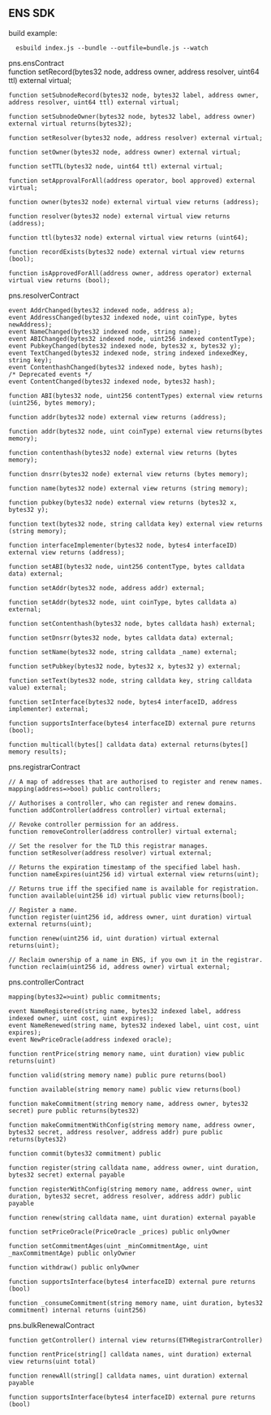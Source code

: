## ENS SDK

build example:

```
  esbuild index.js --bundle --outfile=bundle.js --watch
```
pns.ensContract   
    function setRecord(bytes32 node, address owner, address resolver, uint64 ttl) external virtual;

    function setSubnodeRecord(bytes32 node, bytes32 label, address owner, address resolver, uint64 ttl) external virtual;

    function setSubnodeOwner(bytes32 node, bytes32 label, address owner) external virtual returns(bytes32);

    function setResolver(bytes32 node, address resolver) external virtual;

    function setOwner(bytes32 node, address owner) external virtual;

    function setTTL(bytes32 node, uint64 ttl) external virtual;

    function setApprovalForAll(address operator, bool approved) external virtual;

    function owner(bytes32 node) external virtual view returns (address);

    function resolver(bytes32 node) external virtual view returns (address);

    function ttl(bytes32 node) external virtual view returns (uint64);

    function recordExists(bytes32 node) external virtual view returns (bool);

    function isApprovedForAll(address owner, address operator) external virtual view returns (bool);

pns.resolverContract

    event AddrChanged(bytes32 indexed node, address a);
    event AddressChanged(bytes32 indexed node, uint coinType, bytes newAddress);
    event NameChanged(bytes32 indexed node, string name);
    event ABIChanged(bytes32 indexed node, uint256 indexed contentType);
    event PubkeyChanged(bytes32 indexed node, bytes32 x, bytes32 y);
    event TextChanged(bytes32 indexed node, string indexed indexedKey, string key);
    event ContenthashChanged(bytes32 indexed node, bytes hash);
    /* Deprecated events */
    event ContentChanged(bytes32 indexed node, bytes32 hash);

    function ABI(bytes32 node, uint256 contentTypes) external view returns (uint256, bytes memory);

    function addr(bytes32 node) external view returns (address);

    function addr(bytes32 node, uint coinType) external view returns(bytes memory);

    function contenthash(bytes32 node) external view returns (bytes memory);

    function dnsrr(bytes32 node) external view returns (bytes memory);

    function name(bytes32 node) external view returns (string memory);

    function pubkey(bytes32 node) external view returns (bytes32 x, bytes32 y);

    function text(bytes32 node, string calldata key) external view returns (string memory);

    function interfaceImplementer(bytes32 node, bytes4 interfaceID) external view returns (address);

    function setABI(bytes32 node, uint256 contentType, bytes calldata data) external;

    function setAddr(bytes32 node, address addr) external;

    function setAddr(bytes32 node, uint coinType, bytes calldata a) external;

    function setContenthash(bytes32 node, bytes calldata hash) external;

    function setDnsrr(bytes32 node, bytes calldata data) external;

    function setName(bytes32 node, string calldata _name) external;

    function setPubkey(bytes32 node, bytes32 x, bytes32 y) external;

    function setText(bytes32 node, string calldata key, string calldata value) external;

    function setInterface(bytes32 node, bytes4 interfaceID, address implementer) external;

    function supportsInterface(bytes4 interfaceID) external pure returns (bool);

    function multicall(bytes[] calldata data) external returns(bytes[] memory results);

pns.registrarContract

    // A map of addresses that are authorised to register and renew names.
    mapping(address=>bool) public controllers;

    // Authorises a controller, who can register and renew domains.
    function addController(address controller) virtual external;

    // Revoke controller permission for an address.
    function removeController(address controller) virtual external;

    // Set the resolver for the TLD this registrar manages.
    function setResolver(address resolver) virtual external;

    // Returns the expiration timestamp of the specified label hash.
    function nameExpires(uint256 id) virtual external view returns(uint);

    // Returns true iff the specified name is available for registration.
    function available(uint256 id) virtual public view returns(bool);

    // Register a name.
    function register(uint256 id, address owner, uint duration) virtual external returns(uint);

    function renew(uint256 id, uint duration) virtual external returns(uint);

    // Reclaim ownership of a name in ENS, if you own it in the registrar.
    function reclaim(uint256 id, address owner) virtual external;

pns.controllerContract


    mapping(bytes32=>uint) public commitments;

    event NameRegistered(string name, bytes32 indexed label, address indexed owner, uint cost, uint expires);
    event NameRenewed(string name, bytes32 indexed label, uint cost, uint expires);
    event NewPriceOracle(address indexed oracle);

    function rentPrice(string memory name, uint duration) view public returns(uint)

    function valid(string memory name) public pure returns(bool)

    function available(string memory name) public view returns(bool)

    function makeCommitment(string memory name, address owner, bytes32 secret) pure public returns(bytes32)

    function makeCommitmentWithConfig(string memory name, address owner, bytes32 secret, address resolver, address addr) pure public returns(bytes32)

    function commit(bytes32 commitment) public

    function register(string calldata name, address owner, uint duration, bytes32 secret) external payable

    function registerWithConfig(string memory name, address owner, uint duration, bytes32 secret, address resolver, address addr) public payable

    function renew(string calldata name, uint duration) external payable

    function setPriceOracle(PriceOracle _prices) public onlyOwner

    function setCommitmentAges(uint _minCommitmentAge, uint _maxCommitmentAge) public onlyOwner

    function withdraw() public onlyOwner

    function supportsInterface(bytes4 interfaceID) external pure returns (bool)

    function _consumeCommitment(string memory name, uint duration, bytes32 commitment) internal returns (uint256)

pns.bulkRenewalContract

    function getController() internal view returns(ETHRegistrarController)

    function rentPrice(string[] calldata names, uint duration) external view returns(uint total)

    function renewAll(string[] calldata names, uint duration) external payable

    function supportsInterface(bytes4 interfaceID) external pure returns (bool)



